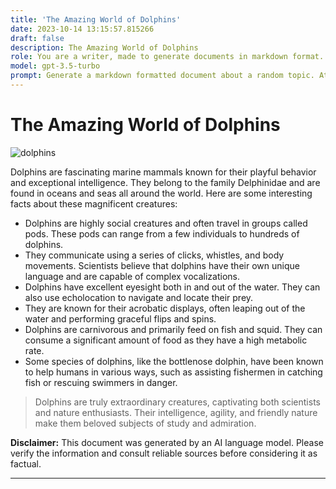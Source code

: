 ```yaml
---
title: 'The Amazing World of Dolphins'
date: 2023-10-14 13:15:57.815266
draft: false
description: The Amazing World of Dolphins
role: You are a writer, made to generate documents in markdown format. It is very important that all of the documents you generate are in valid markdown format.
model: gpt-3.5-turbo
prompt: Generate a markdown formatted document about a random topic. At the bottom, include a disclaimer explaining that the document was generated by you. The first line of the document should be the title. Make sure that the entire document is in proper markdown format, using a mix of various tags to make the document visually appealing.
---
```


# The Amazing World of Dolphins

![dolphins](https://www.example.com/images/dolphins.jpg)

Dolphins are fascinating marine mammals known for their playful behavior and exceptional intelligence. They belong to the family Delphinidae and are found in oceans and seas all around the world. Here are some interesting facts about these magnificent creatures:

- Dolphins are highly social creatures and often travel in groups called pods. These pods can range from a few individuals to hundreds of dolphins.
- They communicate using a series of clicks, whistles, and body movements. Scientists believe that dolphins have their own unique language and are capable of complex vocalizations.
- Dolphins have excellent eyesight both in and out of the water. They can also use echolocation to navigate and locate their prey.
- They are known for their acrobatic displays, often leaping out of the water and performing graceful flips and spins.
- Dolphins are carnivorous and primarily feed on fish and squid. They can consume a significant amount of food as they have a high metabolic rate.
- Some species of dolphins, like the bottlenose dolphin, have been known to help humans in various ways, such as assisting fishermen in catching fish or rescuing swimmers in danger.

>Dolphins are truly extraordinary creatures, captivating both scientists and nature enthusiasts. Their intelligence, agility, and friendly nature make them beloved subjects of study and admiration.

**Disclaimer:** This document was generated by an AI language model. Please verify the information and consult reliable sources before considering it as factual.

---
